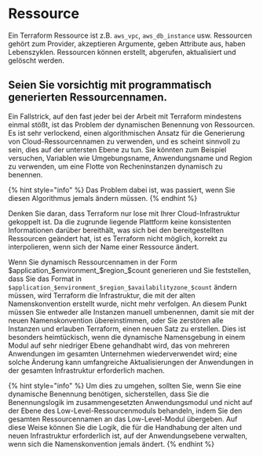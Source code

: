 # Ressource

Ein Terraform Ressource ist z.B. `aws_vpc`, `aws_db_instance` usw. Ressourcen gehört zum Provider, akzeptieren Argumente, geben Attribute aus, haben Lebenszyklen. Ressourcen können erstellt, abgerufen, aktualisiert und gelöscht werden.

## Seien Sie vorsichtig mit programmatisch generierten Ressourcennamen.

Ein Fallstrick, auf den fast jeder bei der Arbeit mit Terraform mindestens einmal stößt, ist das Problem der dynamischen Benennung von Ressourcen. Es ist sehr verlockend, einen algorithmischen Ansatz für die Generierung von Cloud-Ressourcennamen zu verwenden, und es scheint sinnvoll zu sein, dies auf der untersten Ebene zu tun. Sie könnten zum Beispiel versuchen, Variablen wie Umgebungsname, Anwendungsname und Region zu verwenden, um eine Flotte von Recheninstanzen dynamisch zu benennen.

{% hint style="info" %}
Das Problem dabei ist, was passiert, wenn Sie diesen Algorithmus jemals ändern müssen.
{% endhint %}

Denken Sie daran, dass Terraform nur lose mit Ihrer Cloud-Infrastruktur gekoppelt ist. Da die zugrunde liegende Plattform keine konsistenten Informationen darüber bereithält, was sich bei den bereitgestellten Ressourcen geändert hat, ist es Terraform nicht möglich, korrekt zu interpolieren, wenn sich der Name einer Ressource ändert.

Wenn Sie dynamisch Ressourcennamen in der Form $application_$environment_$region_$count generieren und Sie feststellen, dass Sie das Format in `$application_$environment_$region_$availabilityzone_$count` ändern müssen, wird Terraform die Infrastruktur, die mit der alten Namenskonvention erstellt wurde, nicht mehr verfolgen. An diesem Punkt müssen Sie entweder alle Instanzen manuell umbenennen, damit sie mit der neuen Namenskonvention übereinstimmen, oder Sie zerstören alle Instanzen und erlauben Terraform, einen neuen Satz zu erstellen. Dies ist besonders heimtückisch, wenn die dynamische Namensgebung in einem Modul auf sehr niedriger Ebene gehandhabt wird, das von mehreren Anwendungen im gesamten Unternehmen wiederverwendet wird; eine solche Änderung kann umfangreiche Aktualisierungen der Anwendungen in der gesamten Infrastruktur erforderlich machen.

{% hint style="info" %}
Um dies zu umgehen, sollten Sie, wenn Sie eine dynamische Benennung benötigen, sicherstellen, dass Sie die Benennungslogik im zusammengesetzten Anwendungsmodul und nicht auf der Ebene des Low-Level-Ressourcenmoduls behandeln, indem Sie den gesamten Ressourcennamen an das Low-Level-Modul übergeben. Auf diese Weise können Sie die Logik, die für die Handhabung der alten und neuen Infrastruktur erforderlich ist, auf der Anwendungsebene verwalten, wenn sich die Namenskonvention jemals ändert.
{% endhint %}
